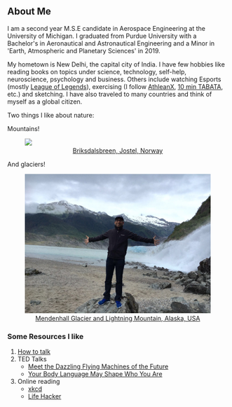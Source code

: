 ## About Me

I am a second year M.S.E candidate in Aerospace Engineering at the University of Michigan. I graduated from Purdue University with a Bachelor's in Aeronautical and Astronautical Engineering and a Minor in 'Earth, Atmospheric and Planetary Sciences' in 2019.

My hometown is New Delhi, the capital city of India. I have few hobbies like reading books on topics under science, technology, self-help, neuroscience, psychology and business. Others include watching Esports (mostly [League of Legends](https://lolesports.com/)), exercising (I follow [AthleanX](https://www.youtube.com/user/JDCav24), [10 min TABATA](https://www.youtube.com/watch?v=L1kS5I99dlM), etc.) and sketching. I have also traveled to many countries and think of myself as a global citizen.

Two things I like about nature:

Mountains!
<p><a href="https://www.fjordnorway.com/top-attractions/briksdalsbreen">
  <figure>
    <img src="images/about_back.png"/>
    <figcaption><center>Briksdalsbreen, Jostel, Norway</center></figcaption>
  </figure>
</a></p>

And glaciers!
<p><a href="https://www.alaska.org/detail/mendenhall-glacier-visitor-center">
  <figure>
    <img src="images/IMG_1981.png"/>
    <figcaption><center>Mendenhall Glacier and Lightning Mountain, Alaska, USA</center></figcaption>
  </figure>
</a></p>

### Some Resources I like
1. [How to talk](https://www.youtube.com/watch?v=Unzc731iCUY)
2. TED Talks
   - [Meet the Dazzling Flying Machines of the Future](https://www.youtube.com/watch?v=RCXGpEmFbOw)
   - [Your Body Language May Shape Who You Are](https://www.ted.com/talks/amy_cuddy_your_body_language_may_shape_who_you_are)
3. Online reading
   - [xkcd](https://xkcd.com/)
   - [Life Hacker](https://lifehacker.com/)

